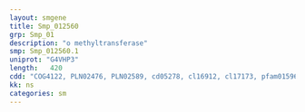 ```yaml
---
layout: smgene
title: Smp_012560
grp: Smp_01
description: "o methyltransferase"
smp: Smp_012560.1
uniprot: "G4VHP3"
length:   420
cdd: "COG4122, PLN02476, PLN02589, cd05278, cl16912, cl17173, pfam01596"
kk: ns
categories: sm
---
```

